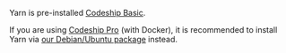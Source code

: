 Yarn is pre-installed [Codeship Basic](https://codeship.com/features/basic).

If you are using [Codeship Pro](https://pages.codeship.com/docker) (with
Docker), it is recommended to install Yarn
via [our Debian/Ubuntu package](https://yarnpkg.com/en/docs/install#linux-tab)
instead.
